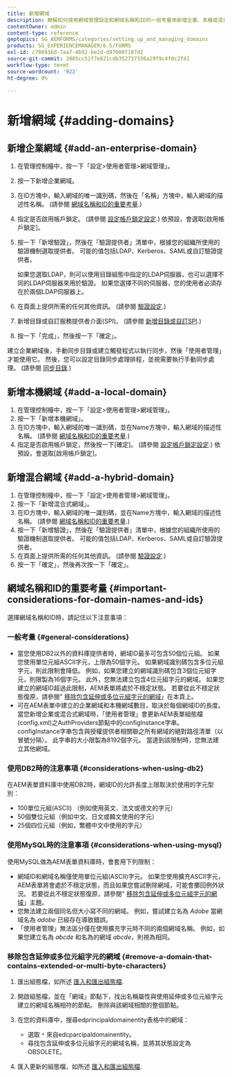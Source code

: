 ```yaml
---
title: 新增網域
description: 瞭解如何使用網域管理設定和網域名稱和ID的一般考量來新增企業、本機或混合網域。
contentOwner: admin
content-type: reference
geptopics: SG_AEMFORMS/categories/setting_up_and_managing_domains
products: SG_EXPERIENCEMANAGER/6.5/FORMS
exl-id: c708936d-7aa7-4b92-be2d-d97008f187d2
source-git-commit: 3885cc51f7e821cdb352737336a29f9c4f0c2f41
workflow-type: tm+mt
source-wordcount: '922'
ht-degree: 0%

---
```


# 新增網域 {#adding-domains}

## 新增企業網域 {#add-an-enterprise-domain}

1. 在管理控制檯中，按一下「設定>使用者管理>網域管理」。
1. 按一下新增企業網域。
1. 在ID方塊中，輸入網域的唯一識別碼，然後在「名稱」方塊中，輸入網域的描述性名稱。 (請參閱 [網域名稱和ID的重要考量](adding-domains.md#important-considerations-for-domain-names-and-ids).)
1. 指定是否啟用帳戶鎖定。 (請參閱 [設定帳戶鎖定設定](/help/forms/using/admin-help/configure-account-locking-settings.md#configure-account-locking-settings).) 依預設，會選取[啟用帳戶鎖定]。
1. 按一下「新增驗證」，然後在「驗證提供者」清單中，根據您的組織所使用的驗證機制選取提供者。 可能的值包括LDAP、Kerberos、SAML或自訂驗證提供者。

   如果您選取LDAP，則可以使用目錄組態中指定的LDAP伺服器，也可以選擇不同的LDAP伺服器來用於驗證。 如果您選擇不同的伺服器，您的使用者必須存在於兩個LDAP伺服器上。

1. 在頁面上提供所需的任何其他資訊。 (請參閱 [驗證設定](/help/forms/using/admin-help/configuring-authentication-providers.md#authentication-settings).)
1. 新增目錄或自訂服務提供者介面(SPI)。 (請參閱 [新增目錄或自訂SPI](/help/forms/using/admin-help/configuring-directories.md#adding-directories-or-custom-spis).)
1. 按一下「完成」，然後按一下「確定」。

建立企業網域後，手動同步目錄或建立觸發程式以執行同步，然後「使用者管理」才能使用它。 然後，您可以設定目錄同步處理排程，並視需要執行手動同步處理。 (請參閱 [同步目錄](/help/forms/using/admin-help/synchronizing-directories.md#synchronizing-directories).)

## 新增本機網域 {#add-a-local-domain}

1. 在管理控制檯中，按一下「設定>使用者管理>網域管理」。
1. 按一下「新增本機網域」。
1. 在ID方塊中，輸入網域的唯一識別碼，並在Name方塊中，輸入網域的描述性名稱。 (請參閱 [網域名稱和ID的重要考量](adding-domains.md#important-considerations-for-domain-names-and-ids).)
1. 指定是否啟用帳戶鎖定，然後按一下[確定]。 (請參閱 [設定帳戶鎖定設定](/help/forms/using/admin-help/configure-account-locking-settings.md#configure-account-locking-settings).) 依預設，會選取[啟用帳戶鎖定]。

## 新增混合網域 {#add-a-hybrid-domain}

1. 在管理控制檯中，按一下「設定>使用者管理>網域管理」。
1. 按一下「新增混合式網域」。
1. 在ID方塊中，輸入網域的唯一識別碼，並在Name方塊中，輸入網域的描述性名稱。 (請參閱 [網域名稱和ID的重要考量](adding-domains.md#important-considerations-for-domain-names-and-ids).)
1. 按一下「新增驗證」，然後在「驗證提供者」清單中，根據您的組織所使用的驗證機制選取提供者。 可能的值包括LDAP、Kerberos、SAML或自訂驗證提供者。
1. 在頁面上提供所需的任何其他資訊。 (請參閱 [驗證設定](/help/forms/using/admin-help/configuring-authentication-providers.md#authentication-settings).)
1. 按一下「確定」，然後再次按一下「確定」。

## 網域名稱和ID的重要考量 {#important-considerations-for-domain-names-and-ids}

選擇網域名稱和ID時，請記住以下注意事項：

### 一般考量 {#general-considerations}

* 當您使用DB2以外的資料庫提供者時，網域ID最多可包含50個位元組。 如果您使用單位元組ASCII字元，上限為50個字元。 如果網域識別碼包含多位元組字元，則此限制會降低。 例如，如果您建立的網域識別碼包含3個位元組字元，則限製為16個字元。 此外，您無法建立包含4位元組字元的網域。 如果您建立的網域ID超過此限制，AEM表單將處於不穩定狀態。 若要從此不穩定狀態復原，請參閱&quot; [移除包含延伸或多位元組字元的網域](adding-domains.md#remove-a-domain-that-contains-extended-or-multi-byte-characters)」在本頁上。
* 可在AEM表單中建立的企業網域和本機網域數目，取決於每個網域ID的長度。 當您新增企業或混合式網域時，「使用者管理」會更新AEM表單組態檔(config.xml)之AuthProviders節點中的configInstance字串。 configInstance字串包含與授權提供者相關聯之所有網域的絕對路徑清單（以冒號分隔）。 此字串的大小限製為8192個字元。 當達到該限制時，您無法建立其他網域。

### 使用DB2時的注意事項 {#considerations-when-using-db2}

在AEM表單資料庫中使用DB2時，網域ID的允許長度上限取決於使用的字元型別：

* 100單位元組(ASCII) （例如使用英文、法文或德文的字元）
* 50個雙位元組（例如中文、日文或韓文使用的字元）
* 25個四位元組（例如，繁體中文中使用的字元）

### 使用MySQL時的注意事項 {#considerations-when-using-mysql}

使用MySQL做為AEM表單資料庫時，會套用下列限制：

* 網域ID和網域名稱僅使用單位元組(ASCII)字元。 如果您使用擴充ASCII字元，AEM表單將會處於不穩定狀態，而且如果您嘗試刪除網域，可能會擲回例外狀況。 若要從此不穩定狀態復原，請參閱&quot; [移除包含延伸或多位元組字元的網域](adding-domains.md#remove-a-domain-that-contains-extended-or-multi-byte-characters)」主題。
* 您無法建立兩個同名但大小寫不同的網域。 例如，嘗試建立名為 *Adobe* 當網域名為 *adobe* 已經存在導致錯誤。
* 「使用者管理」無法區分僅在使用擴充字元時不同的兩個網域名稱。 例如，如果您建立名為 *abcde* 和名為的網域 *abcde*，則視為相同。

### 移除包含延伸或多位元組字元的網域 {#remove-a-domain-that-contains-extended-or-multi-byte-characters}

1. 匯出組態檔，如所述 [匯入和匯出組態檔](/help/forms/using/admin-help/importing-exporting-configuration-file.md#importing-and-exporting-the-configuration-file).
1. 開啟組態檔，並在「網域」節點下，找出名稱屬性與使用延伸或多位元組字元建立的網域名稱相符的節點。 刪除與該網域相關的整個節點。
1. 在您的資料庫中，搜尋edprincipaldomainentity表格中的網域：

   * 選取 `*` 來自edcparcipaldomainentity。
   * 尋找包含延伸或多位元組字元的網域名稱，並將其狀態設定為OBSOLETE。

1. 匯入更新的組態檔，如所述 [匯入和匯出組態檔](/help/forms/using/admin-help/importing-exporting-configuration-file.md#importing-and-exporting-the-configuration-file).
